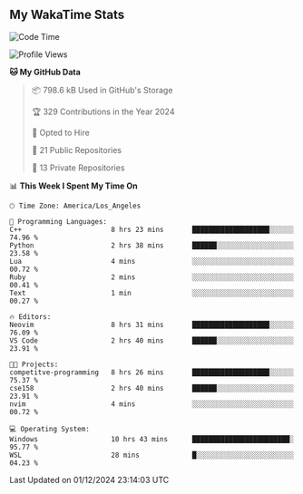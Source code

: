 ## My WakaTime Stats
<!--START_SECTION:waka-->
![Code Time](http://img.shields.io/badge/Code%20Time-177%20hrs%2059%20mins-blue)

![Profile Views](http://img.shields.io/badge/Profile%20Views-0-blue)

**🐱 My GitHub Data** 

> 📦 798.6 kB Used in GitHub's Storage 
 > 
> 🏆 329 Contributions in the Year 2024
 > 
> 💼 Opted to Hire
 > 
> 📜 21 Public Repositories 
 > 
> 🔑 13 Private Repositories 
 > 
📊 **This Week I Spent My Time On** 

```text
🕑︎ Time Zone: America/Los_Angeles

💬 Programming Languages: 
C++                      8 hrs 23 mins       ███████████████████░░░░░░   74.96 % 
Python                   2 hrs 38 mins       ██████░░░░░░░░░░░░░░░░░░░   23.58 % 
Lua                      4 mins              ░░░░░░░░░░░░░░░░░░░░░░░░░   00.72 % 
Ruby                     2 mins              ░░░░░░░░░░░░░░░░░░░░░░░░░   00.41 % 
Text                     1 min               ░░░░░░░░░░░░░░░░░░░░░░░░░   00.27 % 

🔥 Editors: 
Neovim                   8 hrs 31 mins       ███████████████████░░░░░░   76.09 % 
VS Code                  2 hrs 40 mins       ██████░░░░░░░░░░░░░░░░░░░   23.91 % 

🐱‍💻 Projects: 
competitve-programming   8 hrs 26 mins       ███████████████████░░░░░░   75.37 % 
cse158                   2 hrs 40 mins       ██████░░░░░░░░░░░░░░░░░░░   23.91 % 
nvim                     4 mins              ░░░░░░░░░░░░░░░░░░░░░░░░░   00.72 % 

💻 Operating System: 
Windows                  10 hrs 43 mins      ████████████████████████░   95.77 % 
WSL                      28 mins             █░░░░░░░░░░░░░░░░░░░░░░░░   04.23 % 
```


 Last Updated on 01/12/2024 23:14:03 UTC
<!--END_SECTION:waka-->
